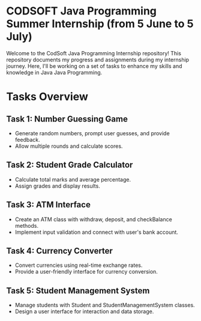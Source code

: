 # CODSOFT Java Programming Summer Internship (from 5 June to 5 July)
Welcome to the CodSoft Java Programming Internship repository! This repository documents my progress and assignments during my internship journey. Here, I'll be working on a set of tasks to enhance my skills and knowledge in Java Java Programming.

# Tasks Overview
## Task 1: Number Guessing Game
- Generate random numbers, prompt user guesses, and provide feedback.
- Allow multiple rounds and calculate scores.
## Task 2: Student Grade Calculator
- Calculate total marks and average percentage.
- Assign grades and display results.
## Task 3: ATM Interface
- Create an ATM class with withdraw, deposit, and checkBalance methods.
- Implement input validation and connect with user's bank account.
## Task 4: Currency Converter
- Convert currencies using real-time exchange rates.
- Provide a user-friendly interface for currency conversion.
## Task 5: Student Management System
- Manage students with Student and StudentManagementSystem classes.
- Design a user interface for interaction and data storage.

